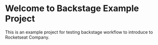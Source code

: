 # Welcome to Backstage Example Project

This is an example project for testing backstage workflow to introduce to Rocketseat Company.